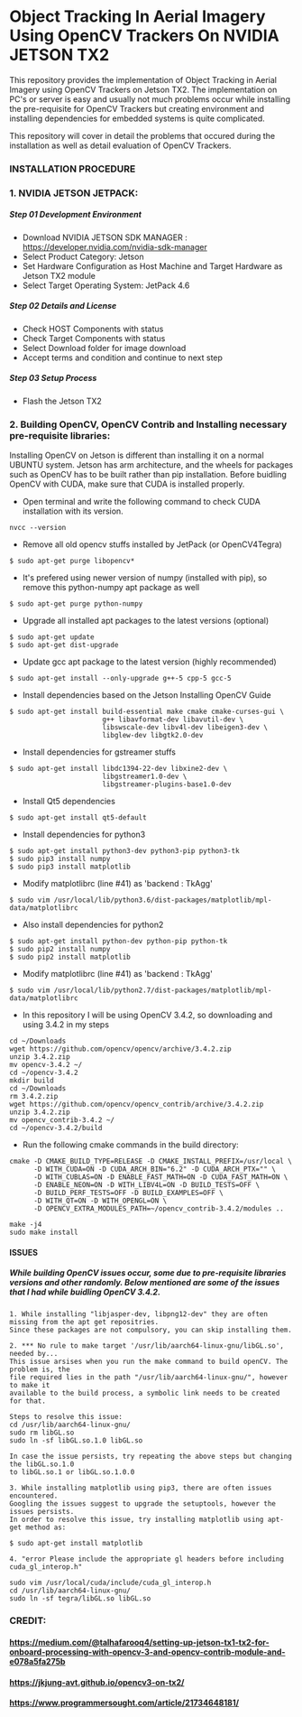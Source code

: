 # Object Tracking In Aerial Imagery Using OpenCV Trackers On NVIDIA JETSON TX2
This repository provides the implementation of Object Tracking in Aerial Imagery using OpenCV Trackers on Jetson TX2. The implementation on PC's or server is easy and usually not much problems occur while installing the pre-requisite for OpenCV Trackers but creating environment and installing dependencies for embedded systems is quite complicated. 

This repository will cover in detail the problems that occured during the installation as well as detail evaluation of OpenCV Trackers.  

### INSTALLATION PROCEDURE

### 1. NVIDIA JETSON JETPACK:

##### Step 01 Development Environment
- Download NVIDIA JETSON SDK MANAGER : https://developer.nvidia.com/nvidia-sdk-manager
- Select Product Category: Jetson
- Set Hardware Configuration as Host Machine and Target Hardware as Jetson TX2 module
- Select Target Operating System: JetPack 4.6

##### Step 02 Details and License
- Check HOST Components with status
- Check Target Components with status
- Select Download folder for image download
- Accept terms and condition and continue to next step

##### Step 03 Setup Process
- Flash the Jetson TX2

### 2. Building OpenCV, OpenCV Contrib and Installing necessary pre-requisite libraries:
Installing OpenCV on Jetson is different than installing it on a normal UBUNTU system. Jetson has arm architecture, and the wheels for packages such as OpenCV has to be built rather than pip installation. Before buidling OpenCV with CUDA, make sure that CUDA is installed properly.
- Open terminal and write the following command to check CUDA installation with its version. 
```
nvcc --version
```
- Remove all old opencv stuffs installed by JetPack (or OpenCV4Tegra)
```
$ sudo apt-get purge libopencv*
```
- It's prefered using newer version of numpy (installed with pip), so remove this python-numpy apt package as well
```
$ sudo apt-get purge python-numpy
```
- Upgrade all installed apt packages to the latest versions (optional)
```
$ sudo apt-get update
$ sudo apt-get dist-upgrade
```
- Update gcc apt package to the latest version (highly recommended)
```
$ sudo apt-get install --only-upgrade g++-5 cpp-5 gcc-5
```
- Install dependencies based on the Jetson Installing OpenCV Guide
```
$ sudo apt-get install build-essential make cmake cmake-curses-gui \
                       g++ libavformat-dev libavutil-dev \
                       libswscale-dev libv4l-dev libeigen3-dev \
                       libglew-dev libgtk2.0-dev
```
- Install dependencies for gstreamer stuffs
```
$ sudo apt-get install libdc1394-22-dev libxine2-dev \
                       libgstreamer1.0-dev \
                       libgstreamer-plugins-base1.0-dev
```
- Install Qt5 dependencies
```
$ sudo apt-get install qt5-default
```
- Install dependencies for python3
```
$ sudo apt-get install python3-dev python3-pip python3-tk
$ sudo pip3 install numpy
$ sudo pip3 install matplotlib
```
- Modify matplotlibrc (line #41) as 'backend      : TkAgg'
```
$ sudo vim /usr/local/lib/python3.6/dist-packages/matplotlib/mpl-data/matplotlibrc
```
- Also install dependencies for python2
```
$ sudo apt-get install python-dev python-pip python-tk
$ sudo pip2 install numpy
$ sudo pip2 install matplotlib
```
- Modify matplotlibrc (line #41) as 'backend      : TkAgg'
```
$ sudo vim /usr/local/lib/python2.7/dist-packages/matplotlib/mpl-data/matplotlibrc
```
- In this repository I will be using OpenCV 3.4.2, so downloading and using 3.4.2 in my steps
```
cd ~/Downloads  
wget https://github.com/opencv/opencv/archive/3.4.2.zip
unzip 3.4.2.zip 
mv opencv-3.4.2 ~/
cd ~/opencv-3.4.2
mkdir build
cd ~/Downloads
rm 3.4.2.zip
wget https://github.com/opencv/opencv_contrib/archive/3.4.2.zip
unzip 3.4.2.zip
mv opencv_contrib-3.4.2 ~/
cd ~/opencv-3.4.2/build
```
- Run the following cmake commands in the build directory:
```
cmake -D CMAKE_BUILD_TYPE=RELEASE -D CMAKE_INSTALL_PREFIX=/usr/local \
      -D WITH_CUDA=ON -D CUDA_ARCH_BIN="6.2" -D CUDA_ARCH_PTX="" \
      -D WITH_CUBLAS=ON -D ENABLE_FAST_MATH=ON -D CUDA_FAST_MATH=ON \
      -D ENABLE_NEON=ON -D WITH_LIBV4L=ON -D BUILD_TESTS=OFF \
      -D BUILD_PERF_TESTS=OFF -D BUILD_EXAMPLES=OFF \
      -D WITH_QT=ON -D WITH_OPENGL=ON \       
      -D OPENCV_EXTRA_MODULES_PATH=~/opencv_contrib-3.4.2/modules ..
```
```
make -j4
sudo make install
```

#### ISSUES  
##### While building OpenCV issues occur, some due to pre-requisite libraries versions and other randomly. Below mentioned are some of the issues that I had while buidling OpenCV 3.4.2.

```
1. While installing "libjasper-dev, libpng12-dev" they are often missing from the apt get repositries. 
Since these packages are not compulsory, you can skip installing them.
```

```
2. *** No rule to make target '/usr/lib/aarch64-linux-gnu/libGL.so', needed by...
This issue arsises when you run the make command to build openCV. The problem is, the
file required lies in the path "/usr/lib/aarch64-linux-gnu/", however to make it 
available to the build process, a symbolic link needs to be created for that.

Steps to resolve this issue:
cd /usr/lib/aarch64-linux-gnu/
sudo rm libGL.so
sudo ln -sf libGL.so.1.0 libGL.so

In case the issue persists, try repeating the above steps but changing the libGL.so.1.0
to libGL.so.1 or libGL.so.1.0.0
```

```
3. While installing matplotlib using pip3, there are often issues encountered.
Googling the issues suggest to upgrade the setuptools, however the issues persists.
In order to resolve this issue, try installing matplotlib using apt-get method as:

$ sudo apt-get install matplotlib
```

```
4. "error Please include the appropriate gl headers before including cuda_gl_interop.h"

sudo vim /usr/local/cuda/include/cuda_gl_interop.h
cd /usr/lib/aarch64-linux-gnu/
sudo ln -sf tegra/libGL.so libGL.so

```

### CREDIT: 
#### https://medium.com/@talhafarooq4/setting-up-jetson-tx1-tx2-for-onboard-processing-with-opencv-3-and-opencv-contrib-module-and-e078a5fa275b

#### https://jkjung-avt.github.io/opencv3-on-tx2/

#### https://www.programmersought.com/article/21734648181/
